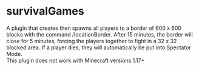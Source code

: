 # survivalGames
A plugin that creates then spawns all players to a border of 600 x 600 blocks with the command /locationBorder. After 15 minutes, 
the border will close for 5 minutes, forcing the players together to fight in a 32 x 32 blocked area. 
If a player dies, they will automatically be put into Spectator Mode.
<br/>
This plugin does not work with Minecraft versions 1.17+
